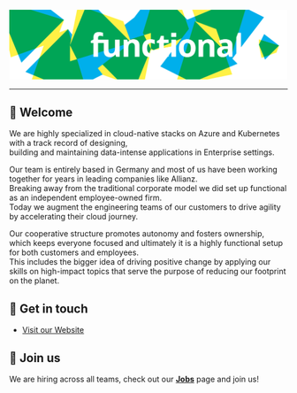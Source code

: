 ![Functional](./Header.png)
<!-- <div align="center">
  <h1>Functional</h1>
</div> -->
---
## 👋 Welcome

We are highly specialized in cloud-native stacks on Azure and Kubernetes with a track record of designing,  
building and maintaining data-intense applications in Enterprise settings.  

Our team is entirely based in Germany and most of us have been working together for years in leading companies like Allianz.  
Breaking away from the traditional corporate model we did set up functional as an independent employee-owned firm.  
Today we augment the engineering teams of our customers to drive agility by accelerating their cloud journey.  

Our cooperative structure promotes autonomy and fosters ownership,  
which keeps everyone focused and ultimately it is a highly functional setup for both customers and employees.  
This includes the bigger idea of driving positive change by applying our skills on high-impact topics that serve the purpose of reducing our footprint on the planet.  


## 💌 Get in touch

- [Visit our Website](http://functional.team)

## 🤝 Join us

We are hiring across all teams, check out our [**Jobs**](https://functional.team/#careers) page and join us!